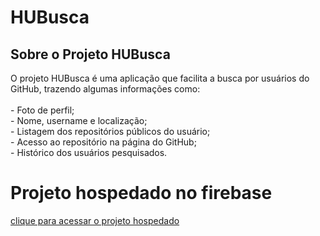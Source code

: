 # HUBusca

## Sobre o Projeto HUBusca

<div>
O projeto HUBusca é uma aplicação que facilita a busca por usuários do GitHub, trazendo algumas informações como:
    <br>
    <br>
        - Foto de perfil;
    <br>
        - Nome, username e localização;
    <br>
        - Listagem dos repositórios públicos do usuário;
    <br>
        - Acesso ao repositório na página do GitHub;
    <br>
        - Histórico dos usuários pesquisados.
    <br>
    
<h1>Projeto hospedado no firebase</h1>
<a href="https://clicksoft-hubusca.firebaseapp.com/">clique para acessar o projeto hospedado</a>
</div>
